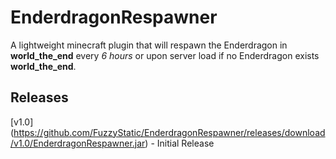 # EnderdragonRespawner

A lightweight minecraft plugin that will respawn the Enderdragon in **world_the_end** every *6 hours* or upon server load if no Enderdragon exists **world_the_end**.

## Releases
[v1.0] (https://github.com/FuzzyStatic/EnderdragonRespawner/releases/download/v1.0/EnderdragonRespawner.jar) - Initial Release
